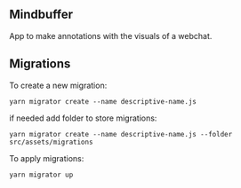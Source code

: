 ## Mindbuffer
App to make annotations with the visuals of a webchat.


## Migrations

To create a new migration:
```
yarn migrator create --name descriptive-name.js
```

if needed add folder to store migrations:

```
yarn migrator create --name descriptive-name.js --folder src/assets/migrations
```

To apply migrations:
```
yarn migrator up
```
